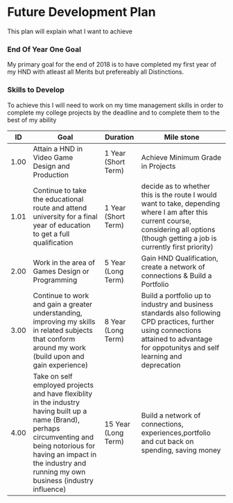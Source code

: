 # Future Development Plan

This plan will explain what I want to achieve 

### End Of Year One Goal
My primary goal for the end of 2018 is to have completed my first year of my HND with atleast all Merits but prefereably all Distinctions.

### Skills to Develop
To achieve this I will need to work on my time management skills in order to complete my college projects by the deadline and to complete them to the best of my ability 

| ID          | Goal                                             | Duration                       | Mile stone                        |
|-------------|--------------------------------------------------|--------------------------------|-----------------------------------|
| 1.00        | Attain a HND in Video Game Design and Production | 1 Year (Short Term)            | Achieve Minimum Grade in Projects |
| 1.01        | Continue to take the educational route and attend university for a final year of education to get a full qualification | 1 Year (Short Term)            | decide as to whether this is the route I would want to take, depending where I am after this current course, considering all options (though getting a job is currently first priority) |
| 2.00        | Work in the area of Games Design or Programming  | 5 Year (Long Term)             | Gain HND Qualification, create a network of connections & Build a Portfolio     |3.00 
| 3.00           | Continue to work and gain a greater understanding, improving my skills in related subjects that conform around my work (build upon and gain experience)                                                  | 8 Year (Long Term)                                 | Build a portfolio up to industry and business standards also following CPD practices, further using connections attained to advantage for oppotunitys and self learning and deprecation  | 
| 4.00           | Take on self employed projects and have flexiblity in the industry having built up a name (Brand), perhaps circumventing and being notorious for having an impact in the industry and running my own business (industry influence)                                             | 15 Year (Long Term)                                 | Build a network of connections, experiences,portfolio and cut back on spending, saving money | 
